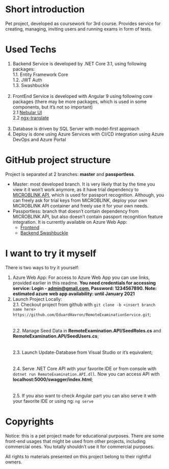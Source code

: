 
<h1 id="short-introduction">Short introduction</h1>
<p>Pet project, developed as coursework for 3rd course. Provides service for creating, managing, inviting users and running exams in form of tests.</p>
<h1 id="used-techs">Used Techs</h1>
<ol>
<li>Backend Service is developed by .NET Core 3.1, using following<br>
packages:<br>
1.1. Entity Framework Core<br>
1.2. JWT Auth<br>
1.3. Swashbuckle<br>
<br></li>
<li>FrontEnd Service is developed with Angular 9 using following core packages (there may be more packages, which is used in some components, but it’s not so important)<br>
2.1 <a href="https://github.com/akveo/nebular">Nebular UI</a><br>
2.2 <a href="https://github.com/ngx-translate/core">ngx-translate</a><br>
<br></li>
<li>Database is driven by SQL Server with model-first approach</li>
<li>Deploy is done using Azure Services with CI/CD integration using Azure DevOps and Azure Portal</li>
</ol>

<h1 id="github-project-structure">GitHub project structure</h1>
<p>Project is separated at 2 branches: <strong>master</strong> and <strong>passportless</strong>.</p>
<ul>
<li>Master: most developed branch. It is very likely that by the time you view it it won’t work anymore, as it have trial dependency to <a href="https://github.com/microblink">MICROBLINK API</a>, which is used for passport recognition. Although, you can freely ask for trial keys from MICROBLINK, deploy your own MICROBLINK API container and freely use it for your own needs.</li>
<li>Passportless: branch that doesn’t contain dependency from MICROBLINK API, but also doesn’t contain passport recognition feature integration. It is currently available on Azure Web App:
<ul>
<li><a href="https://reservices.azurewebsites.net">Frontend</a></li>
<li><a href="https://reservice.azurewebsites.net/swagger/index.html">Backend Swashbuckle</a></li>
</ul>
</li>
</ul>
<h1 id="i-want-to-try-it-myself">I want to try it myself</h1>
<p>There is two ways to try it yourself:</p>
<ol>
<li>Azure Web App: For access to Azure Web App you can use links, provided earlier in this readme. <strong>You need credentials for accessing service: Login - <a href="mailto:admin@gmail.com">admin@gmail.com</a>, Password: 1234567890. Note: estimated azure web app availability: until January 2021</strong></li>
<li>Launch Project Locally:<br>
2.1.	Checkout project from github with <code>git clone -b &lt;insert branch name here&gt; https://github.com/EduardHavron/RemoteExaminationService.git</code>;<br>
<br><br>
2.2. Manage Seed Data in <strong>RemoteExamination.API/SeedRoles.cs</strong> and <strong>RemoteExamination.API/SeedUsers.cs</strong>;<br>
<br><br>
2.3. Launch Update-Database from Visual Studio or it’s equivalent;<br>
<br><br>
2.4. Serve .NET Core API with your favorite IDE or from console with <code>dotnet run RemoteExamination.API.dll</code>. Now you can access API with <strong>localhost:5000/swagger/index.html</strong>;<br>
<br><br>
2.5. If you also want to check Angular part you can also serve it with your favorite IDE or using ng: <code>ng serve</code></li>
</ol>
<h1 id="copyrights">Copyrights</h1>
<p>Notice: this is a pet project made for educational purposes. There are some front-end usages that might be used from other projects, including commercial ones. You totally shouldn’t use it for commercial purposes.</p>
<p>All rights to materials presented on this project belong to their rightful owners.</p>

